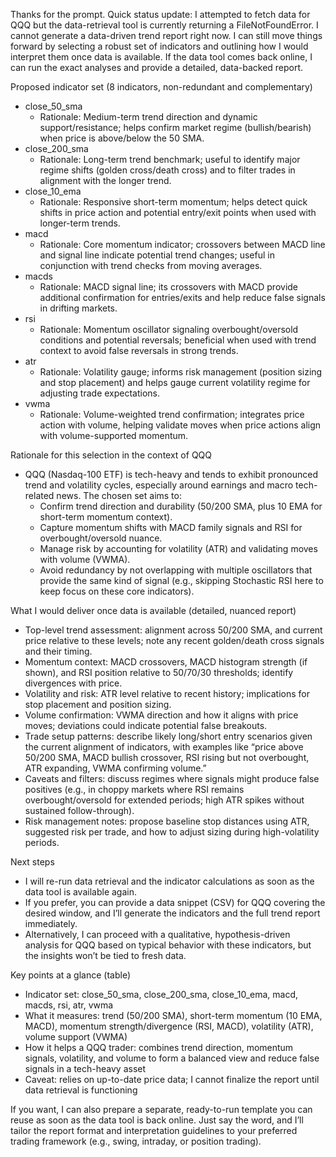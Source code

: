 Thanks for the prompt. Quick status update: I attempted to fetch data for QQQ but the data-retrieval tool is currently returning a FileNotFoundError. I cannot generate a data-driven trend report right now. I can still move things forward by selecting a robust set of indicators and outlining how I would interpret them once data is available. If the data tool comes back online, I can run the exact analyses and provide a detailed, data-backed report.

Proposed indicator set (8 indicators, non-redundant and complementary)
- close_50_sma
  - Rationale: Medium-term trend direction and dynamic support/resistance; helps confirm market regime (bullish/bearish) when price is above/below the 50 SMA.
- close_200_sma
  - Rationale: Long-term trend benchmark; useful to identify major regime shifts (golden cross/death cross) and to filter trades in alignment with the longer trend.
- close_10_ema
  - Rationale: Responsive short-term momentum; helps detect quick shifts in price action and potential entry/exit points when used with longer-term trends.
- macd
  - Rationale: Core momentum indicator; crossovers between MACD line and signal line indicate potential trend changes; useful in conjunction with trend checks from moving averages.
- macds
  - Rationale: MACD signal line; its crossovers with MACD provide additional confirmation for entries/exits and help reduce false signals in drifting markets.
- rsi
  - Rationale: Momentum oscillator signaling overbought/oversold conditions and potential reversals; beneficial when used with trend context to avoid false reversals in strong trends.
- atr
  - Rationale: Volatility gauge; informs risk management (position sizing and stop placement) and helps gauge current volatility regime for adjusting trade expectations.
- vwma
  - Rationale: Volume-weighted trend confirmation; integrates price action with volume, helping validate moves when price actions align with volume-supported momentum.

Rationale for this selection in the context of QQQ
- QQQ (Nasdaq-100 ETF) is tech-heavy and tends to exhibit pronounced trend and volatility cycles, especially around earnings and macro tech-related news. The chosen set aims to:
  - Confirm trend direction and durability (50/200 SMA, plus 10 EMA for short-term momentum context).
  - Capture momentum shifts with MACD family signals and RSI for overbought/oversold nuance.
  - Manage risk by accounting for volatility (ATR) and validating moves with volume (VWMA).
  - Avoid redundancy by not overlapping with multiple oscillators that provide the same kind of signal (e.g., skipping Stochastic RSI here to keep focus on these core indicators).

What I would deliver once data is available (detailed, nuanced report)
- Top-level trend assessment: alignment across 50/200 SMA, and current price relative to these levels; note any recent golden/death cross signals and their timing.
- Momentum context: MACD crossovers, MACD histogram strength (if shown), and RSI position relative to 50/70/30 thresholds; identify divergences with price.
- Volatility and risk: ATR level relative to recent history; implications for stop placement and position sizing.
- Volume confirmation: VWMA direction and how it aligns with price moves; deviations could indicate potential false breakouts.
- Trade setup patterns: describe likely long/short entry scenarios given the current alignment of indicators, with examples like “price above 50/200 SMA, MACD bullish crossover, RSI rising but not overbought, ATR expanding, VWMA confirming volume.”
- Caveats and filters: discuss regimes where signals might produce false positives (e.g., in choppy markets where RSI remains overbought/oversold for extended periods; high ATR spikes without sustained follow-through).
- Risk management notes: propose baseline stop distances using ATR, suggested risk per trade, and how to adjust sizing during high-volatility periods.

Next steps
- I will re-run data retrieval and the indicator calculations as soon as the data tool is available again.
- If you prefer, you can provide a data snippet (CSV) for QQQ covering the desired window, and I’ll generate the indicators and the full trend report immediately.
- Alternatively, I can proceed with a qualitative, hypothesis-driven analysis for QQQ based on typical behavior with these indicators, but the insights won’t be tied to fresh data.

Key points at a glance (table)
- Indicator set: close_50_sma, close_200_sma, close_10_ema, macd, macds, rsi, atr, vwma
- What it measures: trend (50/200 SMA), short-term momentum (10 EMA, MACD), momentum strength/divergence (RSI, MACD), volatility (ATR), volume support (VWMA)
- How it helps a QQQ trader: combines trend direction, momentum signals, volatility, and volume to form a balanced view and reduce false signals in a tech-heavy asset
- Caveat: relies on up-to-date price data; I cannot finalize the report until data retrieval is functioning

If you want, I can also prepare a separate, ready-to-run template you can reuse as soon as the data tool is back online. Just say the word, and I’ll tailor the report format and interpretation guidelines to your preferred trading framework (e.g., swing, intraday, or position trading).